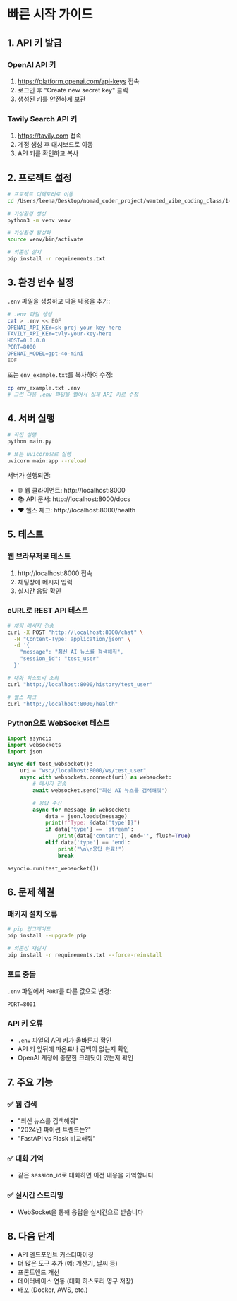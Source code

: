 # 빠른 시작 가이드

## 1. API 키 발급

### OpenAI API 키
1. https://platform.openai.com/api-keys 접속
2. 로그인 후 "Create new secret key" 클릭
3. 생성된 키를 안전하게 보관

### Tavily Search API 키
1. https://tavily.com 접속
2. 계정 생성 후 대시보드로 이동
3. API 키를 확인하고 복사

## 2. 프로젝트 설정

```bash
# 프로젝트 디렉토리로 이동
cd /Users/leena/Desktop/nomad_coder_project/wanted_vibe_coding_class/1-1

# 가상환경 생성
python3 -m venv venv

# 가상환경 활성화
source venv/bin/activate

# 의존성 설치
pip install -r requirements.txt
```

## 3. 환경 변수 설정

`.env` 파일을 생성하고 다음 내용을 추가:

```bash
# .env 파일 생성
cat > .env << EOF
OPENAI_API_KEY=sk-proj-your-key-here
TAVILY_API_KEY=tvly-your-key-here
HOST=0.0.0.0
PORT=8000
OPENAI_MODEL=gpt-4o-mini
EOF
```

또는 `env_example.txt`를 복사하여 수정:

```bash
cp env_example.txt .env
# 그런 다음 .env 파일을 열어서 실제 API 키로 수정
```

## 4. 서버 실행

```bash
# 직접 실행
python main.py

# 또는 uvicorn으로 실행
uvicorn main:app --reload
```

서버가 실행되면:
- 🌐 웹 클라이언트: http://localhost:8000
- 📚 API 문서: http://localhost:8000/docs
- ❤️ 헬스 체크: http://localhost:8000/health

## 5. 테스트

### 웹 브라우저로 테스트
1. http://localhost:8000 접속
2. 채팅창에 메시지 입력
3. 실시간 응답 확인

### cURL로 REST API 테스트

```bash
# 채팅 메시지 전송
curl -X POST "http://localhost:8000/chat" \
  -H "Content-Type: application/json" \
  -d '{
    "message": "최신 AI 뉴스를 검색해줘",
    "session_id": "test_user"
  }'

# 대화 히스토리 조회
curl "http://localhost:8000/history/test_user"

# 헬스 체크
curl "http://localhost:8000/health"
```

### Python으로 WebSocket 테스트

```python
import asyncio
import websockets
import json

async def test_websocket():
    uri = "ws://localhost:8000/ws/test_user"
    async with websockets.connect(uri) as websocket:
        # 메시지 전송
        await websocket.send("최신 AI 뉴스를 검색해줘")

        # 응답 수신
        async for message in websocket:
            data = json.loads(message)
            print(f"Type: {data['type']}")
            if data['type'] == 'stream':
                print(data['content'], end='', flush=True)
            elif data['type'] == 'end':
                print("\n\n응답 완료!")
                break

asyncio.run(test_websocket())
```

## 6. 문제 해결

### 패키지 설치 오류
```bash
# pip 업그레이드
pip install --upgrade pip

# 의존성 재설치
pip install -r requirements.txt --force-reinstall
```

### 포트 충돌
`.env` 파일에서 `PORT`를 다른 값으로 변경:
```
PORT=8001
```

### API 키 오류
- `.env` 파일의 API 키가 올바른지 확인
- API 키 앞뒤에 따옴표나 공백이 없는지 확인
- OpenAI 계정에 충분한 크레딧이 있는지 확인

## 7. 주요 기능

### ✅ 웹 검색
- "최신 뉴스를 검색해줘"
- "2024년 파이썬 트렌드는?"
- "FastAPI vs Flask 비교해줘"

### ✅ 대화 기억
- 같은 session_id로 대화하면 이전 내용을 기억합니다

### ✅ 실시간 스트리밍
- WebSocket을 통해 응답을 실시간으로 받습니다

## 8. 다음 단계

- API 엔드포인트 커스터마이징
- 더 많은 도구 추가 (예: 계산기, 날씨 등)
- 프론트엔드 개선
- 데이터베이스 연동 (대화 히스토리 영구 저장)
- 배포 (Docker, AWS, etc.)

